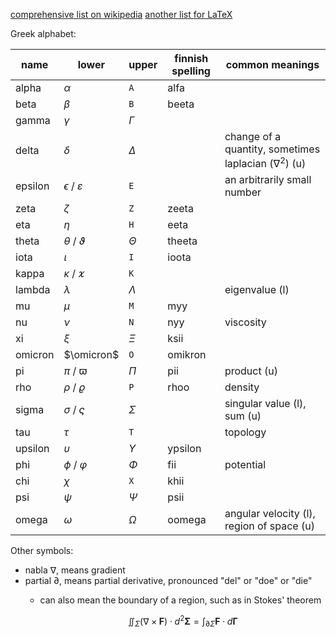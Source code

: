 [comprehensive list on wikipedia](https://en.wikipedia.org/wiki/Glossary_of_mathematical_symbols)
[another list for LaTeX](https://oeis.org/wiki/List_of_LaTeX_mathematical_symbols)

Greek alphabet:

| name    | lower                      | upper      | finnish spelling | common meanings                                            |
| ------- | -------------------------- | ---------- | ---------------- | ---------------------------------------------------------- |
| alpha   | $\alpha$                   | `A`        | alfa             |                                                            |
| beta    | $\beta$                    | `B`        | beeta            |                                                            |
| gamma   | $\gamma$                   | $\Gamma$   |                  |                                                            |
| delta   | $\delta$                   | $\Delta$   |                  | change of a quantity, sometimes laplacian ($\nabla^2$) (u) |
| epsilon | $\epsilon$ / $\varepsilon$ | `E`        |                  | an arbitrarily small number                                |
| zeta    | $\zeta$                    | `Z`        | zeeta            |                                                            |
| eta     | $\eta$                     | `H`        | eeta             |                                                            |
| theta   | $\theta$ / $\vartheta$     | $\Theta$   | theeta           |                                                            |
| iota    | $\iota$                    | `I`        | ioota            |                                                            |
| kappa   | $\kappa$ / $\varkappa$     | `K`        |                  |                                                            |
| lambda  | $\lambda$                  | $\Lambda$  |                  | eigenvalue (l)                                             |
| mu      | $\mu$                      | `M`        | myy              |                                                            |
| nu      | $\nu$                      | `N`        | nyy              | viscosity                                                  |
| xi      | $\xi$                      | $\Xi$      | ksii             |                                                            |
| omicron | $\omicron$                 | `O`        | omikron          |                                                            |
| pi      | $\pi$ / $\varpi$           | $\Pi$      | pii              | product (u)                                                |
| rho     | $\rho$ / $\varrho$         | `P`        | rhoo             | density                                                    |
| sigma   | $\sigma$ / $\varsigma$     | $\Sigma$   |                  | singular value (l), sum (u)                                |
| tau     | $\tau$                     | `T`        |                  | topology                                                   |
| upsilon | $\upsilon$                 | $\Upsilon$ | ypsilon          |                                                            |
| phi     | $\phi$ / $\varphi$         | $\Phi$     | fii              | potential                                                  |
| chi     | $\chi$                     | `X`        | khii             |                                                            |
| psi     | $\psi$                     | $\Psi$     | psii             |                                                            |
| omega   | $\omega$                   | $\Omega$   | oomega           | angular velocity (l), region of space (u)                  |

Other symbols:
- nabla $\nabla$, means gradient
- partial $\partial$, means partial derivative, pronounced "del" or "doe" or "die"
	- can also mean the boundary of a region, such as in Stokes' theorem

	  $$
	  \iint_{\Sigma} (\nabla \times \mathbf{F}) \cdot d^2\mathbf{\Sigma}
	  = \int_{\partial\Sigma} \mathbf{F} \cdot d\mathbf\Gamma
	  $$
